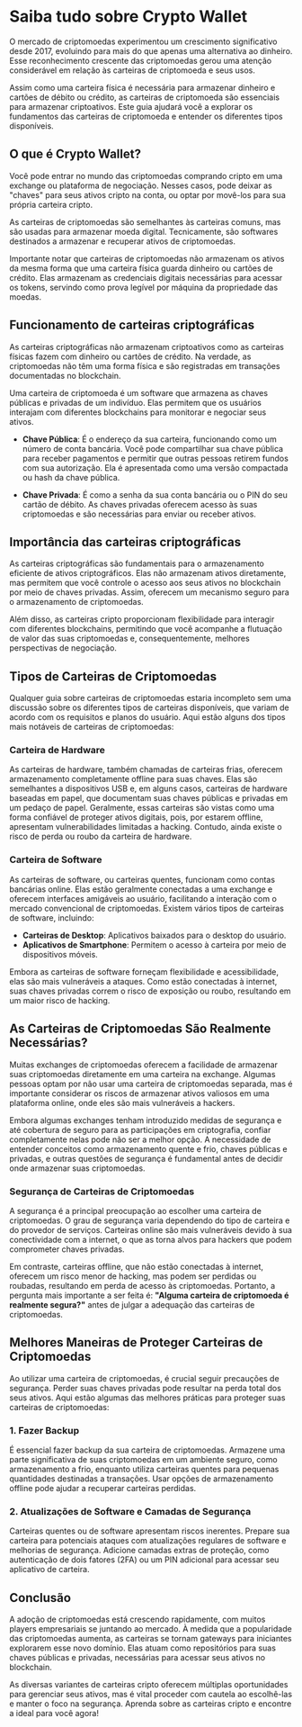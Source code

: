 # Saiba tudo sobre Crypto Wallet

O mercado de criptomoedas experimentou um crescimento significativo desde 2017, evoluindo para mais do que apenas uma alternativa ao dinheiro. Esse reconhecimento crescente das criptomoedas gerou uma atenção considerável em relação às carteiras de criptomoeda e seus usos.

Assim como uma carteira física é necessária para armazenar dinheiro e cartões de débito ou crédito, as carteiras de criptomoeda são essenciais para armazenar criptoativos. Este guia ajudará você a explorar os fundamentos das carteiras de criptomoeda e entender os diferentes tipos disponíveis.

## O que é Crypto Wallet?

Você pode entrar no mundo das criptomoedas comprando cripto em uma exchange ou plataforma de negociação. Nesses casos, pode deixar as "chaves" para seus ativos cripto na conta, ou optar por movê-los para sua própria carteira cripto. 

As carteiras de criptomoedas são semelhantes às carteiras comuns, mas são usadas para armazenar moeda digital. Tecnicamente, são softwares destinados a armazenar e recuperar ativos de criptomoedas.

Importante notar que carteiras de criptomoedas não armazenam os ativos da mesma forma que uma carteira física guarda dinheiro ou cartões de crédito. Elas armazenam as credenciais digitais necessárias para acessar os tokens, servindo como prova legível por máquina da propriedade das moedas.

## Funcionamento de carteiras criptográficas

As carteiras criptográficas não armazenam criptoativos como as carteiras físicas fazem com dinheiro ou cartões de crédito. Na verdade, as criptomoedas não têm uma forma física e são registradas em transações documentadas no blockchain.

Uma carteira de criptomoeda é um software que armazena as chaves públicas e privadas de um indivíduo. Elas permitem que os usuários interajam com diferentes blockchains para monitorar e negociar seus ativos.

- **Chave Pública**: É o endereço da sua carteira, funcionando como um número de conta bancária. Você pode compartilhar sua chave pública para receber pagamentos e permitir que outras pessoas retirem fundos com sua autorização. Ela é apresentada como uma versão compactada ou hash da chave pública.

- **Chave Privada**: É como a senha da sua conta bancária ou o PIN do seu cartão de débito. As chaves privadas oferecem acesso às suas criptomoedas e são necessárias para enviar ou receber ativos.

## Importância das carteiras criptográficas

As carteiras criptográficas são fundamentais para o armazenamento eficiente de ativos criptográficos. Elas não armazenam ativos diretamente, mas permitem que você controle o acesso aos seus ativos no blockchain por meio de chaves privadas. Assim, oferecem um mecanismo seguro para o armazenamento de criptomoedas.

Além disso, as carteiras cripto proporcionam flexibilidade para interagir com diferentes blockchains, permitindo que você acompanhe a flutuação de valor das suas criptomoedas e, consequentemente, melhores perspectivas de negociação.

## Tipos de Carteiras de Criptomoedas

Qualquer guia sobre carteiras de criptomoedas estaria incompleto sem uma discussão sobre os diferentes tipos de carteiras disponíveis, que variam de acordo com os requisitos e planos do usuário. Aqui estão alguns dos tipos mais notáveis de carteiras de criptomoedas:

### Carteira de Hardware
As carteiras de hardware, também chamadas de carteiras frias, oferecem armazenamento completamente offline para suas chaves. Elas são semelhantes a dispositivos USB e, em alguns casos, carteiras de hardware baseadas em papel, que documentam suas chaves públicas e privadas em um pedaço de papel. Geralmente, essas carteiras são vistas como uma forma confiável de proteger ativos digitais, pois, por estarem offline, apresentam vulnerabilidades limitadas a hacking. Contudo, ainda existe o risco de perda ou roubo da carteira de hardware.

### Carteira de Software
As carteiras de software, ou carteiras quentes, funcionam como contas bancárias online. Elas estão geralmente conectadas a uma exchange e oferecem interfaces amigáveis ao usuário, facilitando a interação com o mercado convencional de criptomoedas. Existem vários tipos de carteiras de software, incluindo:

- **Carteiras de Desktop**: Aplicativos baixados para o desktop do usuário.
- **Aplicativos de Smartphone**: Permitem o acesso à carteira por meio de dispositivos móveis.

Embora as carteiras de software forneçam flexibilidade e acessibilidade, elas são mais vulneráveis a ataques. Como estão conectadas à internet, suas chaves privadas correm o risco de exposição ou roubo, resultando em um maior risco de hacking.

## As Carteiras de Criptomoedas São Realmente Necessárias?

Muitas exchanges de criptomoedas oferecem a facilidade de armazenar suas criptomoedas diretamente em uma carteira na exchange. Algumas pessoas optam por não usar uma carteira de criptomoedas separada, mas é importante considerar os riscos de armazenar ativos valiosos em uma plataforma online, onde eles são mais vulneráveis a hackers. 

Embora algumas exchanges tenham introduzido medidas de segurança e até cobertura de seguro para as participações em criptografia, confiar completamente nelas pode não ser a melhor opção. A necessidade de entender conceitos como armazenamento quente e frio, chaves públicas e privadas, e outras questões de segurança é fundamental antes de decidir onde armazenar suas criptomoedas.

### Segurança de Carteiras de Criptomoedas

A segurança é a principal preocupação ao escolher uma carteira de criptomoedas. O grau de segurança varia dependendo do tipo de carteira e do provedor de serviços. Carteiras online são mais vulneráveis devido à sua conectividade com a internet, o que as torna alvos para hackers que podem comprometer chaves privadas. 

Em contraste, carteiras offline, que não estão conectadas à internet, oferecem um risco menor de hacking, mas podem ser perdidas ou roubadas, resultando em perda de acesso às criptomoedas. Portanto, a pergunta mais importante a ser feita é: **"Alguma carteira de criptomoeda é realmente segura?"** antes de julgar a adequação das carteiras de criptomoedas.


## Melhores Maneiras de Proteger Carteiras de Criptomoedas

Ao utilizar uma carteira de criptomoedas, é crucial seguir precauções de segurança. Perder suas chaves privadas pode resultar na perda total dos seus ativos. Aqui estão algumas das melhores práticas para proteger suas carteiras de criptomoedas:

### 1. Fazer Backup

É essencial fazer backup da sua carteira de criptomoedas. Armazene uma parte significativa de suas criptomoedas em um ambiente seguro, como armazenamento a frio, enquanto utiliza carteiras quentes para pequenas quantidades destinadas a transações. Usar opções de armazenamento offline pode ajudar a recuperar carteiras perdidas.

### 2. Atualizações de Software e Camadas de Segurança

Carteiras quentes ou de software apresentam riscos inerentes. Prepare sua carteira para potenciais ataques com atualizações regulares de software e melhorias de segurança. Adicione camadas extras de proteção, como autenticação de dois fatores (2FA) ou um PIN adicional para acessar seu aplicativo de carteira.

## Conclusão

A adoção de criptomoedas está crescendo rapidamente, com muitos players empresariais se juntando ao mercado. À medida que a popularidade das criptomoedas aumenta, as carteiras se tornam gateways para iniciantes explorarem esse novo domínio. Elas atuam como repositórios para suas chaves públicas e privadas, necessárias para acessar seus ativos no blockchain.

As diversas variantes de carteiras cripto oferecem múltiplas oportunidades para gerenciar seus ativos, mas é vital proceder com cautela ao escolhê-las e manter o foco na segurança. Aprenda sobre as carteiras cripto e encontre a ideal para você agora!
